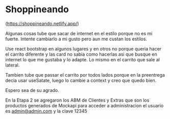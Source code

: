 # Shoppineando

(https://shoppineando.netlify.app/)

Algunas cosas tube que sacar de internet en el estilo porque no es mi fuerte. Intente cambiarlo a mi gusto pero aun me custan los estilos. 

Use react bootstrap en algunos lugares y en otros no porque queria hacer el carrito diferente y las card no sabia como hacerlas asi que busque en internet lo que me gustaba y lo adapte. Lo mismo en el carrito que sale al lateral.

Tambien tube que passar el carrito por todos lados porque en la preentrega decia usar useSatate, luego lo cambie a context y creo que quedo bien.

Espero sea de su agrado.

En la Etapa 2 se agregaron los ABM de Clientes y Extras que son los productos generados de Mockapi
para acceder a administracion el usuario es admin@admin.com y la clave 12345